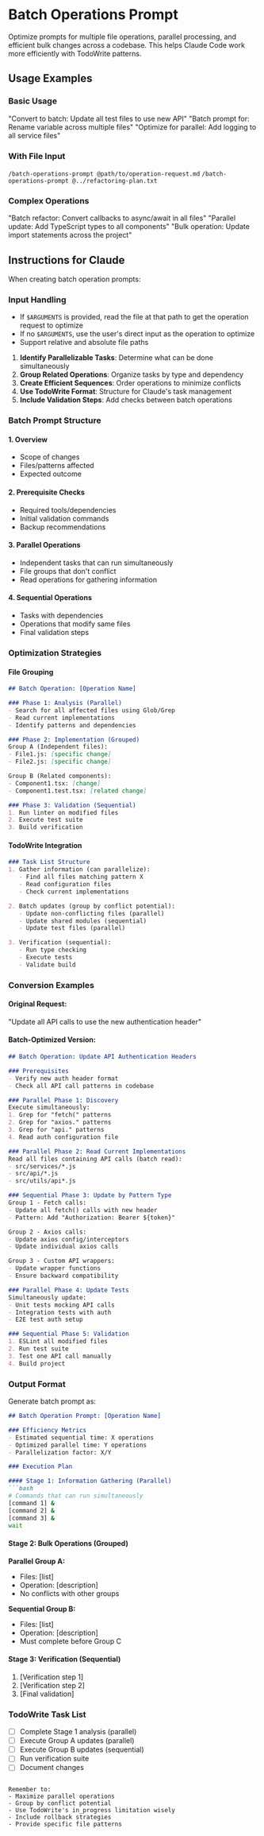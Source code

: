 # Batch Operations Prompt

Optimize prompts for multiple file operations, parallel processing, and efficient bulk changes across a codebase. This helps Claude Code work more efficiently with TodoWrite patterns.

## Usage Examples

### Basic Usage
"Convert to batch: Update all test files to use new API"
"Batch prompt for: Rename variable across multiple files"
"Optimize for parallel: Add logging to all service files"

### With File Input
`/batch-operations-prompt @path/to/operation-request.md`
`/batch-operations-prompt @../refactoring-plan.txt`

### Complex Operations
"Batch refactor: Convert callbacks to async/await in all files"
"Parallel update: Add TypeScript types to all components"
"Bulk operation: Update import statements across the project"

## Instructions for Claude

When creating batch operation prompts:

### Input Handling
- If `$ARGUMENTS` is provided, read the file at that path to get the operation request to optimize
- If no `$ARGUMENTS`, use the user's direct input as the operation to optimize
- Support relative and absolute file paths

1. **Identify Parallelizable Tasks**: Determine what can be done simultaneously
2. **Group Related Operations**: Organize tasks by type and dependency
3. **Create Efficient Sequences**: Order operations to minimize conflicts
4. **Use TodoWrite Format**: Structure for Claude's task management
5. **Include Validation Steps**: Add checks between batch operations

### Batch Prompt Structure

#### 1. Overview
- Scope of changes
- Files/patterns affected
- Expected outcome

#### 2. Prerequisite Checks
- Required tools/dependencies
- Initial validation commands
- Backup recommendations

#### 3. Parallel Operations
- Independent tasks that can run simultaneously
- File groups that don't conflict
- Read operations for gathering information

#### 4. Sequential Operations
- Tasks with dependencies
- Operations that modify same files
- Final validation steps

### Optimization Strategies

#### File Grouping
```markdown
## Batch Operation: [Operation Name]

### Phase 1: Analysis (Parallel)
- Search for all affected files using Glob/Grep
- Read current implementations
- Identify patterns and dependencies

### Phase 2: Implementation (Grouped)
Group A (Independent files):
- File1.js: [specific change]
- File2.js: [specific change]

Group B (Related components):
- Component1.tsx: [change]
- Component1.test.tsx: [related change]

### Phase 3: Validation (Sequential)
1. Run linter on modified files
2. Execute test suite
3. Build verification
```

#### TodoWrite Integration
```markdown
### Task List Structure
1. Gather information (can parallelize):
   - Find all files matching pattern X
   - Read configuration files
   - Check current implementations

2. Batch updates (group by conflict potential):
   - Update non-conflicting files (parallel)
   - Update shared modules (sequential)
   - Update test files (parallel)

3. Verification (sequential):
   - Run type checking
   - Execute tests
   - Validate build
```

### Conversion Examples

#### Original Request:
"Update all API calls to use the new authentication header"

#### Batch-Optimized Version:
```markdown
## Batch Operation: Update API Authentication Headers

### Prerequisites
- Verify new auth header format
- Check all API call patterns in codebase

### Parallel Phase 1: Discovery
Execute simultaneously:
1. Grep for "fetch(" patterns
2. Grep for "axios." patterns
3. Grep for "api." patterns
4. Read auth configuration file

### Parallel Phase 2: Read Current Implementations
Read all files containing API calls (batch read):
- src/services/*.js
- src/api/*.js
- src/utils/api*.js

### Sequential Phase 3: Update by Pattern Type
Group 1 - Fetch calls:
- Update all fetch() calls with new header
- Pattern: Add "Authorization: Bearer ${token}"

Group 2 - Axios calls:
- Update axios config/interceptors
- Update individual axios calls

Group 3 - Custom API wrappers:
- Update wrapper functions
- Ensure backward compatibility

### Parallel Phase 4: Update Tests
Simultaneously update:
- Unit tests mocking API calls
- Integration tests with auth
- E2E test auth setup

### Sequential Phase 5: Validation
1. ESLint all modified files
2. Run test suite
3. Test one API call manually
4. Build project
```

### Output Format

Generate batch prompt as:

```markdown
## Batch Operation Prompt: [Operation Name]

### Efficiency Metrics
- Estimated sequential time: X operations
- Optimized parallel time: Y operations
- Parallelization factor: X/Y

### Execution Plan

#### Stage 1: Information Gathering (Parallel)
```bash
# Commands that can run simultaneously
[command 1] &
[command 2] &
[command 3] &
wait
```

#### Stage 2: Bulk Operations (Grouped)
**Parallel Group A:**
- Files: [list]
- Operation: [description]
- No conflicts with other groups

**Sequential Group B:**
- Files: [list]
- Operation: [description]
- Must complete before Group C

#### Stage 3: Verification (Sequential)
1. [Verification step 1]
2. [Verification step 2]
3. [Final validation]

### TodoWrite Task List
- [ ] Complete Stage 1 analysis (parallel)
- [ ] Execute Group A updates (parallel)
- [ ] Execute Group B updates (sequential)
- [ ] Run verification suite
- [ ] Document changes
```

Remember to:
- Maximize parallel operations
- Group by conflict potential
- Use TodoWrite's in_progress limitation wisely
- Include rollback strategies
- Provide specific file patterns